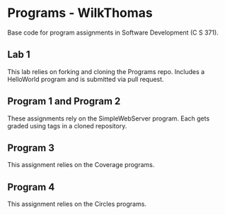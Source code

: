 # Programs - WilkThomas
Base code for program assignments in Software Development (C S 371). 

## Lab 1
This lab relies on forking and cloning the Programs repo. Includes a HelloWorld program and is submitted via pull request.

## Program 1 and Program 2
These assignments rely on the SimpleWebServer program. Each gets graded using tags in a cloned repository. 

## Program 3
This assignment relies on the Coverage programs. 

## Program 4
This assignment relies on the Circles programs. 
